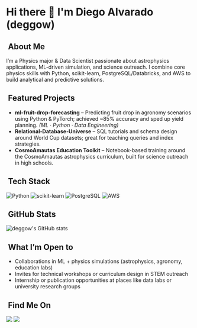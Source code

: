 # Hi there 👋 I'm Diego Alvarado (deggow)

## ​ About Me
I’m a Physics major & Data Scientist passionate about astrophysics applications, ML-driven simulation, and science outreach. I combine core physics skills with Python, scikit-learn, PostgreSQL/Databricks, and AWS to build analytical and predictive solutions.

## ​ Featured Projects
- **ml-fruit-drop-forecasting** – Predicting fruit drop in agronomy scenarios using Python & PyTorch; achieved ~85% accuracy and sped up yield planning. *(ML · Python · Data Engineering)*
- **Relational‑Database‑Universe** – SQL tutorials and schema design around World Cup datasets; great for teaching queries and index strategies.
- **CosmoAmautas Education Toolkit** – Notebook-based training around the CosmoAmautas astrophysics curriculum, built for science outreach in high schools.

## ​ Tech Stack
![Python](https://img.shields.io/badge/-Python-333333?style=flat&logo=python)
![scikit-learn](https://img.shields.io/badge/-scikit--learn-333333?style=flat&logo=scikit-learn)
![PostgreSQL](https://img.shields.io/badge/-PostgreSQL-316192?style=flat&logo=postgresql)
![AWS](https://img.shields.io/badge/-AWS-232F3E?style=flat&logo=amazon-aws)

## ​ GitHub Stats
![deggow's GitHub stats](https://github-readme-stats.vercel.app/api?username=deggow&theme=light&show_icons=true)

## ​ What I’m Open to
- Collaborations in ML + physics simulations (astrophysics, agronomy, education labs)
- Invites for technical workshops or curriculum design in STEM outreach
- Internship or publication opportunities at places like data labs or university research groups

## ​ Find Me On
[![](https://img.shields.io/badge/LinkedIn-%20-0077B5?style=flat&logo=linkedin)](https://www.linkedin.com/in/deggow)
[![](https://img.shields.io/badge/GitHub-%20-181717?style=flat&logo=github)](https://github.com/deggow)

